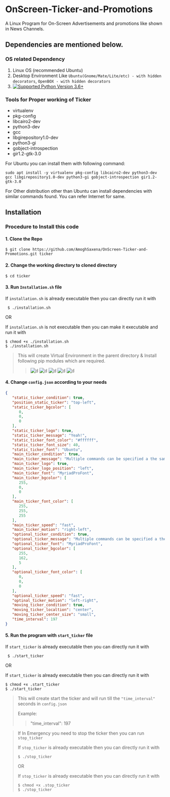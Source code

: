 # OnScreen-Ticker-and-Promotions
A Linux Program for On-Screen Advertisements and promotions like shown in News Channels.

## Dependencies are mentioned below. ##

### OS related Dependency ###
1. Linux OS (recommended Ubuntu)
2. Desktop Environment Like `Ubuntu(Gnome/Mate/Lite/etc) - with hidden decorators`, `OpenBOX - with hidden decorators`
3. [![Supported Python Version 3.6+](https://img.shields.io/badge/Python-v3.6+-blue.svg?style=flat-square&logo=python)](https://github.com/AmoghSaxena/OnScreen-Ticker-and-Promotions)

### Tools for Proper working of Ticker ###
* virtualenv 
* pkg-config 
* libcairo2-dev 
* python3-dev 
* gcc 
* libgirepository1.0-dev 
* python3-gi 
* gobject-introspection 
* gir1.2-gtk-3.0

For Ubuntu you can install them with following command:
```shell
sudo apt install -y virtualenv pkg-config libcairo2-dev python3-dev gcc libgirepository1.0-dev python3-gi gobject-introspection gir1.2-gtk-3.0
```
For Other distribution other than Ubuntu can install dependencies with similar commands found. You can refer Internet for same.

## Installation ##

### Procedure to Install this code ###
#### 1. Clone the Repo ####
```shell
$ git clone https://github.com/AmoghSaxena/OnScreen-Ticker-and-Promotions.git ticker
```

#### 2. Change the working directory to cloned directory
```shell
$ cd ticker
```

#### 3. Run `Installation.sh` file ####
If `installation.sh` is already executable then you can directly run it with
```shell
 $ ./installation.sh
```
OR

If `installation.sh` is not executable then you can make it executable and run it with
```shell
$ chmod +x ./installation.sh
$ ./installation.sh
```
> This will create Virtual Environment in the parent directory & Install following pip modules which are required. 
> 
> > ![d](https://img.shields.io/badge/pip-latest-blue.svg?style=flat-square&logo=python)
> > ![d](https://img.shields.io/badge/pygame-2.1.0-blue.svg?style=flat-square&logo=python)
> > ![d](https://img.shields.io/badge/moviepy-1.0.3-blue.svg?style=flat-square&logo=python)
> > ![d](https://img.shields.io/badge/colorama-0.4.4-blue.svg?style=flat-square&logo=python)
> > ![d](https://img.shields.io/badge/PyGObject-3.42.0-blue.svg?style=flat-square&logo=python)

#### 4. Change `config.json` according to your needs
```json
{
   "static_ticker_condition": true,
   "position_static_ticker": "top-left",
   "static_ticker_bgcolor": [
      0,
      0,
      0
   ],
   "static_ticker_logo": true,
   "static_ticker_message": "Yeah!",
   "static_ticker_font_color": "#ffffff",
   "static_ticker_font_size": 40,
   "static_ticker_font": "Ubuntu",
   "main_ticker_condition": true,
   "main_ticker_message": "Multiple commands can be specified a the same time and there\u2019s also a delay that sleeps a certain amount of milliseconds before next command is executed. Here\u2019s an example where select is pressed, followed by left after waiting a second:",
   "main_ticker_logo": true,
   "main_ticker_logo_position": "left",
   "main_ticker_font": "MyriadProFont",
   "main_ticker_bgcolor": [
      255,
      0,
      0
   ],
   "main_ticker_font_color": [
      255,
      255,
      255
   ],
   "main_ticker_speed": "fast",
   "main_ticker_motion": "right-left",
   "optional_ticker_condition": true,
   "optional_ticker_message": "Multiple commands can be specified a the same time and there\u2019s also a delay that sleeps a certain amount of milliseconds before next command is executed. Here\u2019s an example where select is pressed, followed by left after waiting a second:",
   "optional_ticker_font": "MyriadProFont",
   "optional_ticker_bgcolor": [
      255,
      162,
      5
   ],
   "optional_ticker_font_color": [
      0,
      0,
      0
   ],
   "optional_ticker_speed": "fast",
   "optinal_ticker_motion": "left-right",
   "moving_ticker_condition": true,
   "moving_ticker_localtion": "center",
   "moving_ticker_center_size": "small",
   "time_interval": 197
}
```

#### 5. Run the program with ```start_ticker``` file ####
If `start_ticker` is already executable then you can directly run it with
```shell
 $ ./start_ticker
```
OR

If `start_ticker` is already executable then you can directly run it with
```shell
$ chmod +x .start_ticker
$ ./start_ticker
```
> This will create start the ticker and will run till the `"time_interval"` seconds in `config.json`
>
> Example: 
> > "time_interval": 197

> If In Emergency you need to stop the ticker then you can run `stop_ticker`
> 
> If `stop_ticker` is already executable then you can directly run it with
> ```shell
> $ ./stop_ticker
> ```
> OR
> 
> If `stop_ticker` is already executable then you can directly run it with
> ```shell
> $ chmod +x .stop_ticker
> $ ./stop_ticker
> ```